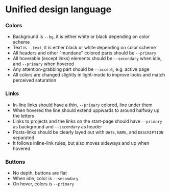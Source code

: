 # Unified design language
### Colors
- Background is `--bg`, it is either white or black depending on color scheme
- Text is `--text`, it is either black or white depending on color scheme
- All headers and other "mundane" colored parts should be `--primary`
- All hoverable (except links) elements should be `--secondary` when idle, and `--primary` when hovered
- Any attention-grabbing part should be `--accent`, e.g. active page
- All colors are changed slightly in light-mode to improve looks and match perceived saturation

### Links
- In-line links should have a thin, `--primary` colored, line under them
- When hovered the line should extend uppwards to around halfway up the letters
- Links to projects and the links on the start-page should have `--primary` as background and `--secondary` as header
- Posts-links should be clearly layed out with `DATE`, `NAME`, and `DESCRIPTION` separated
- It follows inline-link rules, but also moves sideways and up when hovered

### Buttons
- No depth, buttons are flat
- When idle, color is `--secondary`
- On hover, colors is `--primary`